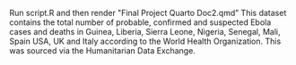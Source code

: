 Run script.R and then render "Final Project Quarto Doc2.qmd”
This dataset contains the total number of probable, confirmed and suspected Ebola cases and deaths in Guinea, Liberia, Sierra Leone, Nigeria, Senegal, Mali, Spain USA, UK and Italy according to the World Health Organization. 
This was sourced via the Humanitarian Data Exchange.
